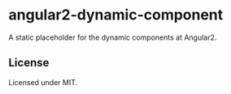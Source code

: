 # angular2-dynamic-component

A static placeholder for the dynamic components at Angular2.

## License

Licensed under MIT.